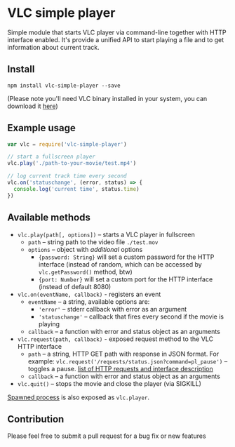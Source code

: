 # VLC simple player

Simple module that starts VLC player via command-line together with HTTP interface enabled.
It's provide a unified API to start playing a file and to get information about current track.

## Install

```shell
npm install vlc-simple-player --save
```
(Please note you'll need VLC binary installed in your system, you can download it [here](http://www.videolan.org/vlc/#download))

## Example usage

```javascript
var vlc = require('vlc-simple-player')

// start a fullscreen player
vlc.play('./path-to-your-movie/test.mp4')

// log current track time every second
vlc.on('statuschange', (error, status) => {
  console.log('current time', status.time)
})
```

## Available methods

- `vlc.play(path[, options])` – starts a VLC player in fullscreen
  - `path` – string path to the video file `./test.mov`
  - `options` – object with _additional_ options
    - `{password: String}` will set a custom password for the HTTP interface (instead of random, which can be accessed by `vlc.getPassword()` method, btw)
    - `{port: Number}` will set a custom port for the HTTP interface (instead of default 8080)
- `vlc.on(eventName, callback)` - registers an event
  - `eventName` – a string, available options are:
    - `'error'` – stderr callback with error as an argument
    - `'statuschange'` – callback that fires every second if the movie is playing
  - `callback` – a function with error and status object as an arguments
- `vlc.request(path, callback)` - exposed request method to the VLC HTTP interface
  - `path` – a string, HTTP GET path with response in JSON format. For example:
    `vlc.request('/requests/status.json?command=pl_pause')` – toggles a pause.
    [list of HTTP requests and interface description](https://wiki.videolan.org/VLC_HTTP_requests/)
  - `callback` – a function with error and status object as an arguments
- `vlc.quit()` – stops the movie and close the player (via SIGKILL)

[Spawned process](https://nodejs.org/api/child_process.html#child_process_child_process_spawn_command_args_options) is also exposed as `vlc.player`.

## Contribution

Please feel free to submit a pull request for a bug fix or new features
